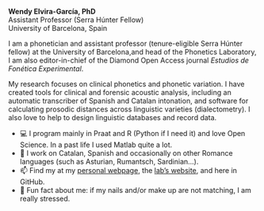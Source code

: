 **Wendy Elvira-García, PhD**  
Assistant Professor (Serra Húnter Fellow)  
University of Barcelona, Spain  

I am a phonetician and assistant professor (tenure-eligible Serra Húnter fellow) at the University of Barcelona,and head of the Phonetics Laboratory, I am also editor-in-chief of the Diamond Open Access journal *Estudios de Fonética Experimental*.  

My research focuses on clinical phonetics and phonetic variation. I have created tools for clinical and forensic acoustic analysis, including an automatic transcriber of Spanish and Catalan intonation, and software for calculating prosodic distances across linguistic varieties (dialectometry). I also love to help to design linguistic databases and record data.

- 💻 I program mainly in Praat and R (Python if I need it) and love Open Science. In a past life I used Matlab quite a lot. 
- 💬 I work on Catalan, Spanish and occasionally on other Romance languages (such as Asturian, Rumantsch, Sardinian...).
- 📫 Find my at my [personal webpage](https://www.ub.edu/phoneticslaboratory/sites/wendyelvira/), the [lab’s website](https://www.ub.edu/phoneticslaboratory), and here in GitHub.
- 💅  Fun fact about me: if my nails and/or make up are not matching, I am really stressed.
